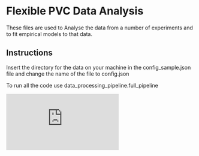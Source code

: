 Flexible PVC Data Analysis
==========================================

These files are used to Analyse the data from a number of experiments and to fit empirical models to that data.

Instructions
------------

Insert the directory for the data on your machine in the config_sample.json file and change the name of the file to config.json

To run all the code use data_processing_pipeline.full_pipeline

![Alt text](https://github.com/reinhardfechter/FlexPVCModel/blob/master/Diagram%20of%20Data%20Processing%20Pipeline.pdf?raw=true "Workflow Diagram")

